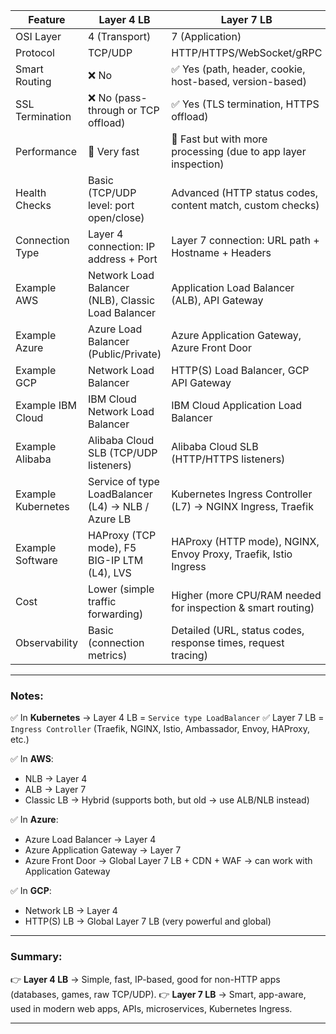 
| Feature            | Layer 4 LB                                         | Layer 7 LB                                                      |
| ------------------ | -------------------------------------------------- | --------------------------------------------------------------- |
| OSI Layer          | 4 (Transport)                                      | 7 (Application)                                                 |
| Protocol           | TCP/UDP                                            | HTTP/HTTPS/WebSocket/gRPC                                       |
| Smart Routing      | ❌ No                                               | ✅ Yes (path, header, cookie, host-based, version-based)         |
| SSL Termination    | ❌ No (pass-through or TCP offload)                 | ✅ Yes (TLS termination, HTTPS offload)                          |
| Performance        | 🚀 Very fast                                       | 🚀 Fast but with more processing (due to app layer inspection)  |
| Health Checks      | Basic (TCP/UDP level: port open/close)             | Advanced (HTTP status codes, content match, custom checks)      |
| Connection Type    | Layer 4 connection: IP address + Port              | Layer 7 connection: URL path + Hostname + Headers               |
| Example AWS        | Network Load Balancer (NLB), Classic Load Balancer | Application Load Balancer (ALB), API Gateway                    |
| Example Azure      | Azure Load Balancer (Public/Private)               | Azure Application Gateway, Azure Front Door                     |
| Example GCP        | Network Load Balancer                              | HTTP(S) Load Balancer, GCP API Gateway                          |
| Example IBM Cloud  | IBM Cloud Network Load Balancer                    | IBM Cloud Application Load Balancer                             |
| Example Alibaba    | Alibaba Cloud SLB (TCP/UDP listeners)              | Alibaba Cloud SLB (HTTP/HTTPS listeners)                        |
| Example Kubernetes | Service of type LoadBalancer (L4) → NLB / Azure LB | Kubernetes Ingress Controller (L7) → NGINX Ingress, Traefik     |
| Example Software   | HAProxy (TCP mode), F5 BIG-IP LTM (L4), LVS        | HAProxy (HTTP mode), NGINX, Envoy Proxy, Traefik, Istio Ingress |
| Cost               | Lower (simple traffic forwarding)                  | Higher (more CPU/RAM needed for inspection & smart routing)     |
| Observability      | Basic (connection metrics)                         | Detailed (URL, status codes, response times, request tracing)   |

---

### Notes:

✅ In **Kubernetes** → Layer 4 LB = `Service type LoadBalancer`
✅ Layer 7 LB = `Ingress Controller` (Traefik, NGINX, Istio, Ambassador, Envoy, HAProxy, etc.)

✅ In **AWS**:

* NLB → Layer 4
* ALB → Layer 7
* Classic LB → Hybrid (supports both, but old → use ALB/NLB instead)

✅ In **Azure**:

* Azure Load Balancer → Layer 4
* Azure Application Gateway → Layer 7
* Azure Front Door → Global Layer 7 LB + CDN + WAF → can work with Application Gateway

✅ In **GCP**:

* Network LB → Layer 4
* HTTP(S) LB → Global Layer 7 LB (very powerful and global)

---

### Summary:

👉 **Layer 4 LB** → Simple, fast, IP-based, good for non-HTTP apps (databases, games, raw TCP/UDP).
👉 **Layer 7 LB** → Smart, app-aware, used in modern web apps, APIs, microservices, Kubernetes Ingress.

---

